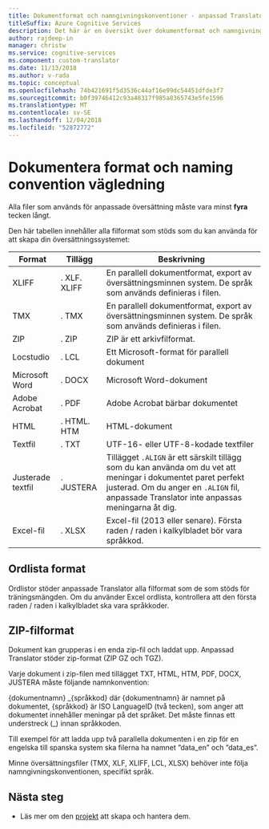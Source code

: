 ```yaml
---
title: Dokumentformat och namngivningskonventioner - anpassad Translator
titleSuffix: Azure Cognitive Services
description: Det här är en översikt över dokumentformat och namngivningskonvention i anpassade Translator. Detta begrepp hjälper dig för att hantera dokument namn bättre abd undvika namnkonflikter.
author: rajdeep-in
manager: christw
ms.service: cognitive-services
ms.component: custom-translator
ms.date: 11/13/2018
ms.author: v-rada
ms.topic: conceptual
ms.openlocfilehash: 74b421691f5d3536c44af16e99dc54451dfde3f7
ms.sourcegitcommit: b0f39746412c93a48317f985a8365743e5fe1596
ms.translationtype: MT
ms.contentlocale: sv-SE
ms.lasthandoff: 12/04/2018
ms.locfileid: "52872772"
---
```

# <a name="document-formats-and-naming-convention-guidance"></a>Dokumentera format och naming convention vägledning

Alla filer som används för anpassade översättning måste vara minst **fyra** tecken långt.

Den här tabellen innehåller alla filformat som stöds som du kan använda för att skapa din översättningssystemet:

| Format            | Tillägg   | Beskrivning                                                                                                                                                                                                                                                                    |
|-------------------|--------------|--------------------------------------------------------------------------------------------------------------------------------------------------------------------------------------------------------------------------------------------------------------------------------|
| XLIFF             | . XLF. XLIFF | En parallell dokumentformat, export av översättningsminnen system. De språk som används definieras i filen.                                                                                                                                                              |
| TMX               | . TMX         | En parallell dokumentformat, export av översättningsminnen system. De språk som används definieras i filen.                                                                                                                                                              |
| ZIP               | . ZIP         | ZIP är ett arkivfilformat.                                                                                                                                                                                                        |
| Locstudio         | . LCL         | Ett Microsoft-format för parallell dokument                                                                                                                                                                                                                                      |
| Microsoft Word    | . DOCX        | Microsoft Word-dokument                                                                                                                                                                                                                                                        |
| Adobe Acrobat     | . PDF         | Adobe Acrobat bärbar dokumentet                                                                                                                                                                                                                                                |
| HTML              | . HTML. HTM  | HTML-dokument                                                                                                                                                                                                                                                                  |
| Textfil         | . TXT         | UTF-16- eller UTF-8-kodade textfiler                                                                                                                                                                                                                                             |
| Justerade textfil | . JUSTERA       | Tillägget `.ALIGN` är ett särskilt tillägg som du kan använda om du vet att meningar i dokumentet paret perfekt justerad. Om du anger en `.ALIGN` fil, anpassade Translator inte anpassas meningarna åt dig. |
| Excel-fil        | . XLSX        | Excel-fil (2013 eller senare). Första raden / raden i kalkylbladet bör vara språkkod.                                                                                                                                                                                                                                                      |

## <a name="dictionary-formats"></a>Ordlista format

Ordlistor stöder anpassade Translator alla filformat som de som stöds för träningsmängden. Om du använder Excel ordlista, kontrollera att den första raden / raden i kalkylbladet ska vara språkkoder.

## <a name="zip-file-formats"></a>ZIP-filformat

Dokument kan grupperas i en enda zip-fil och laddat upp. Anpassad Translator stöder zip-format (ZIP GZ och TGZ).

Varje dokument i zip-filen med tillägget TXT, HTML, HTM, PDF, DOCX, JUSTERA måste följande namnkonvention:

{dokumentnamn} \_{språkkod} där {dokumentnamn} är namnet på dokumentet, {språkkod} är ISO LanguageID (två tecken), som anger att dokumentet innehåller meningar på det språket. Det måste finnas ett understreck (_) innan språkkoden.

Till exempel för att ladda upp två parallella dokumenten i en zip för en engelska till spanska system ska filerna ha namnet ”data_en” och ”data_es”.

Minne översättningsfiler (TMX, XLF, XLIFF, LCL, XLSX) behöver inte följa namngivningskonventionen, specifikt språk.  

## <a name="next-steps"></a>Nästa steg

- Läs mer om den [projekt](workspace-and-project.md#what-is-a-custom-translator-project) att skapa och hantera dem.
